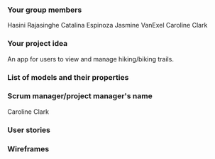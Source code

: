 ### Your group members
Hasini Rajasinghe
Catalina Espinoza
Jasmine VanExel
Caroline Clark

### Your project idea 
An app for users to view and manage hiking/biking trails. 

### List of models and their properties



### Scrum manager/project manager's name
Caroline Clark

### User stories

### Wireframes